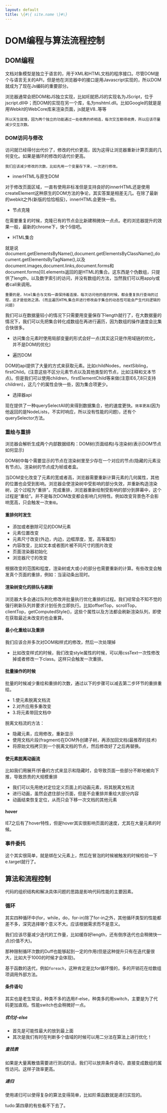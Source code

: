 ```yaml
---
layout: default
title: \{#\{ site.name \}#\}
---
```

# DOM编程与算法流程控制
## DOM编程
文档对象模型是独立于语言的，用于XML和HTML文档的程序接口。尽管DOM是个与语言无关的API，但是他在浏览器中的接口是用Javascript实现的，所以DOM就成为了现在Js编码的重要部分。

浏览器通常会把DOM和JS独立实现，比如IE就把JS的实现名为JScript，位于jscript.dll中；而DOM的实现在另一个库，名为mshtml.dll。比如Google的就是是用Webkit的WebCore库来渲染页面，js就是V8..等等

    所以天生就慢，因为两个独立的功能通过一处收费的桥相连，每次交互都得收费，所以应该尽量减少交互次数。

### DOM访问与修改
访问就已经得付出代价了，修改的代价更高，因为这得让浏览器重新计算页面的几何变化。如果是循环的修改的话代价更高。

    我们应该减少修改的次数，比如先用一个变量存下来，一次进行修改。

 - innerHTML与原生DOM

对于修改页面区域，一直有使用非标准但是支持良好的innerHTML还是使用createElement这种原生的DOM方法的争论，其实答案是相差无几。在除了最新的webkit之外(新版的恰恰相反)，innerHTML会更快一些。

 - 节点克隆

在需要重复的时候，克隆已有的节点会比新建稍微快一点点。老的浏览器提升的效果一般，最新的chrome下，快个5倍吧。

 - HTML集合

就是说document.getElementsByName(),document.getElementsByClassName(),document.getElementsByTagName(),以及document.images,document.links,document.forms和document.forms[0].elements返回的是HTML的集合。这东西是个伪数组，只提供了length，以及数字索引的访问，并没有数组的方法，当然我们可以用apply或者call来调用。

    重要的是，html集合与文档一直保持着连接，每次访问他的值的时候，都会重复执行查询的过程，这才是低效之源。(而且遍历HTML集合并进行修改由于集合的动态性可能会产生代码逻辑的问题)

我们可以在数据量较小的情况下只需要用变量保存下length就行了，在大数据量的情况下，我们可以先把集合转化成数组在再进行遍历，因为数组的操作速度会比集合快很多。

 - 访问集合元素时使用局部变量的形式会好一点(其实这只是作用域链的优化，并不是DOM的优化)

 - 遍历DOM

DOM的api提供了大量的方式来获取元素。比如childNodes，nextSibling，firstChild。(注意这些不区分元素节点以及其他类型的节点，比如注释和文本节点)。但是我们可以使用children，firstElementChild等来做(注意IE6,7,8只支持children)，这几个的属性会快一些，因为集合项更少。

 - 选择器api

现在提供了一种querySelectAll的来得到数据集合，他的速度更快。`效率更高`(因为他返回的是NodeLists，不实时响应，所以没有性能的问题)，还有个querySelector方法。

### 重绘与重排
浏览器会解析生成两个内部数据结构：DOM树(页面结构)与渲染树(表示DOM节点如何显示)

DOM树中每个需要显示的节点在渲染树里至少存在一个对应的节点(隐藏的元素没有节点)。渲染树的节点成为帧或者盒。

当DOM变化改变了元素的宽或者高，浏览器需要重新计算元素的几何属性，其他的位置也会受到影响。浏览器会使渲染树中受影响的部分失效，并重新构造渲染树，这个过程为"重排"。完成重排，浏览器重新绘制受影响的部分到屏幕中，这个过程是“重绘”。并不是每次DOM改变都会影响几何特性。例如改变背景色不会影响宽高，只会触发一次`重绘`。

#### 重排何时发生

 - 添加或者删除可见的DOM元素
 - 元素位置改变
 - 元素尺寸改变(外边，内边，边框厚度，宽，高等属性)
 - 内容改变，比如文本或者图片被不同尺寸的图片改变
 - 页面渲染器初始化
 - 浏览器尺寸的改变

根据改变的范围和程度，渲染树或大或小的部分也需要重新的计算。有些改变会触发真个页面的重排，例如：当滚动条出现时。

#### 渲染树变化的排队与刷新
浏览器大多会通过队列化修改并批量执行优化重排的过程。我们经常会不知不觉的强行刷新队列并要求计划任务立即执行。比如offsetTop，scrollTop，clientTop，getComputedStyle()，这些个属性以及方法都会刷新渲染队列，即使在获取最近未改变的也会重算。

#### 最小化重绘以及重排
我们应该合并多次对DOM和样式的修改，然后一次处理掉

  - 比如改变样式的时候，我们改变style属性的时候，可以用cssText一次性修改掉或者修改一下class。这样只会触发一次重排。

#### 批量操作的时候
批量的时候减少重绘和重排的次数，通过以下的步骤可以减去第二步环节的重排重绘。

 - 1.使元素脱离文档流
 - 2.对齐应用多重改变
 - 3.将元素带回文档中

脱离文档流的方法：

  - 隐藏元素，应用修改，重新显示
  - 使用文档片段(fragment)在DOM外创建子树，再添加回文档(最推荐的技术)
  - 将原始文档拷贝到一个脱离文档的节点，然后修改好了之后再替换。

#### 使元素脱离动画流
比如我们用展开/折叠的方式来显示和隐藏时，会导致页面一些部分不断地被向下推，导致昂贵的大规模重排

 - 我们可以先用绝对定位定义页面上的动画元素，将其脱离文档流
 - 进行动画，虽然会遮住部分页面，但是不会重排并重绘大部分内容
 - 动画结束恢复定位，从而只会下移一次文档的其他元素

#### hover
IE7之后有了hover特性，但是hover其实很影响页面的速度，尤其在大量元素的时候。

### 事件委托
这个其实很简单，就是绑在父元素上，然后在冒泡的时候被触发的时候检验一下e.target就行了。

## 算法和流程控制
代码的组织结构和解决具体问题的思路是影响代码性能的主要因素。

### 循环
其实四种循环中(for，while，do，for-in)除了for-in之外，其他循环类型的性能都差不多，深究选择哪个意义不大。应该根据需求而不是意义。

我们应该尽量减少迭代的工作量，比如缓存好length，还有倒序迭代也会稍微快一点(价值不大)。

那种限制循环次数的Duff也能够起到一定的作用(但是这种提升只有在迭代量很大，比如大于1000的时候才会体现)。

基于函数的迭代，例如`foreach`，这种肯定是比for循环慢的，多的开销花在给数组项调用外部方法。

#### 条件语句
其实也是老生常谈，种类不多的选用if-else，种类多的用switch，主要是为了代码更加直观。性能switch也会稍微好一点。

##### 优化if-else

 - 首先是可能性最大的放到最上面
 - 其次是我们有时在判断多个值域的时候可以用二分法在算法上进行优化！

##### 查找表
如果是大量离散值需要进行测试的话，我们可以放弃条件语句，直接变成数组的属性访问。这样子效率更高。

##### 递归
使用递归可以使得复杂的算法变得简单，比如阶乘函数就是递归实现的。

tudo:第四章的有些看不下去了。
